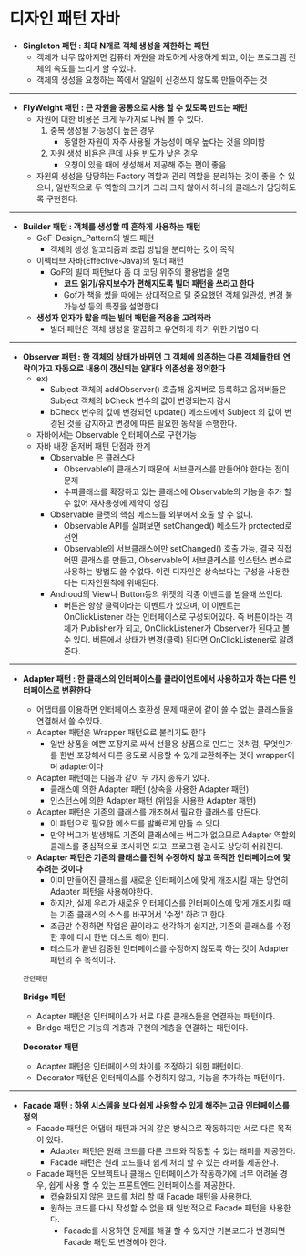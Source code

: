 디자인 패턴 자바
====================================

- **Singleton 패턴 : 최대 N개로 객체 생성을 제한하는 패턴**
    - 객체가 너무 많아지면 컴퓨터 자원을 과도하게 사용하게 되고, 이는 프로그램 전체의 속도를 느리게 할 수있다.
    - 객체의 생성을 요청하는 쪽에서 일일이 신경쓰지 않도록 만들어주는 것
    
* * *

- **FlyWeight 패턴 : 큰 자원을 공통으로 사용 할 수 있도록 만드는 패턴**
  - 자원에 대한 비용은 크게 두가지로 나눠 볼 수 있다.
    1.  중복 생성될 가능성이 높은 경우
        -  동일한 자원이 자주 사용될 가능성이 매우 높다는 것을 의미함
    2.  자원 생성 비욘은 큰데 사용 빈도가 낮은 경우
        -  요청이 있을 때에 생성해서 제공해 주는 편이 좋음
  - 자원의 생성을 담당하는 Factory 역할과 관리 역할을 분리하는 것이 좋을 수 있으나, 
    일반적으로 두 역할의 크기가 그리 크지 않아서 하나의 클래스가 담당하도록 구현한다.

* * *

- **Builder 패턴 : 객체를 생성할 때 흔하게 사용하는 패턴**
    - GoF-Design_Pattern의 빌드 패턴
      - 객체의 생성 알고리즘과 조립 방법을 분리하는 것이 목적
    - 이펙티브 자바(Effective-Java)의 빌더 패턴
      - GoF의 빌더 패턴보다 좀 더 코딩 위주의 활용법을 설명
        -   **코드 읽기/유지보수가 편해지도록 빌더 패턴을 쓰라고 한다**
        -   Gof가 책을 썼을 때에는 상대적으로 덜 중요했던 객체 일관성, 
            변경 불가능성 등의 특징을 설명한다
    - **생성자 인자가 많을 때는 빌더 패턴을 적용을 고려하라**
        - 빌더 패턴은 객체 생성을 깔끔하고 유연하게 하기 위한 기법이다.

* * *

- **Observer 패턴 : 한 객체의 상태가 바뀌면 그 객체에 의존하는 다른 객체들한테 연락이가고 
                자동으로 내용이 갱신되는 일대다 의존성을 정의한다**
    - ex) 
      - Subject 객체의 addObserver() 호출해 옵저버로 등록하고 옵저버들은
        Subject 객체의 bCheck 변수의 값이 변경되는지 감시
      - bCheck 변수의 값에 변경되면 update() 메소드에서 
        Subject 의 값이 변경된 것을 감지하고 변경에 따른 필요한 동작을 수행한다.
    - 자바에서는 Observable 인터페이스로 구현가능 
    - 자바 내장 옵저버 패턴 단점과 한계
        - Observable 은 클래스다
            -   Observable이 클래스기 때문에 서브클래스를 만들어야 한다는 점이 문제
            -   수퍼클래스를 확장하고 있는 클래스에 Observable의 기능을 추가 할 수 없어
                재사용성에 제약이 생김
        - Observable 클랫의 핵심 메소드를 외부에서 호출 할 수 없다.
            -   Observable API를 살펴보면 setChanged() 메소드가 protected로 선언
            -   Observable의 서브클래스에만 setChanged() 호출 가능, 결국 직접 어떤
                클래스를 만들고, Observable의 서브클래스를 인스턴스 변수로 사용하는 방법도 쓸 수없다.
                이런 디자인은 상속보다는 구성을 사용한다는 디자인원칙에 위배된다.
        - Androud의 View나 Button등의 위젯의 각종 이벤트를 받을때 쓰인다.
            -   버튼은 항상 클릭이라는 이벤트가 있으며, 이 이벤트는 OnClickListener 라는 인터페이스로
                구성되어있다. 즉 버튼이라는 객체가 Publisher가 되고, OnClickListener가 Observer가 된다고
                볼수 있다. 버튼에서 상태가 변경(클릭) 된다면 OnClickListener로 알려준다.

* * *

- **Adapter 패턴 : 한 클래스의 인터페이스를 클라이언트에서 사용하고자 하는 다른 인터페이스로 변환한다**
    -   어댑터를 이용하면 인터페이스 호환성 문제 때문에 같이 쓸 수 없는 클래스들을 연결해서 쓸 수있다.
    -   Adapter 패턴은 Wrapper 패턴으로 불리기도 한다
        -   일반 상품을 예쁜 포장지로 싸서 선물용 상품으로 만드는 것처럼,
            무엇인가를 한번 포장해서 다른 용도로 사용할 수 있게 교환해주는 것이 wrapper이며 adapter이다
    -   Adapter 패턴에는 다음과 같이 두 가지 종류가 있다.
        -   클래스에 의한 Adapter 패턴 (상속을 사용한 Adapter 패턴)
        -   인스턴스에 의한 Adapter 패턴 (위임을 사용한 Adapter 패턴)
    -   Adapter 패턴은 기존의 클래스를 개조해서 필요한 클래스를 만든다.
        -   이 패턴으로 필요한 메소드를 발빠르게 만들 수 있다.
        -   만약 버그가 발생해도 기존의 클래스에는 버그가 없으므로 Adapter 역할의 클래스를 중심적으로
            조사하면 되고, 프로그램 검사도 상당히 쉬워진다.
    -   **Adapter 패턴은 기존의 클래스를 전혀 수정하지 않고 목적한 인터페이스에 맟추려는 것이다**
        -   이미 만들어진 클래스를 새로운 인터페이스에 맞게 개조시킬 때는 당연히 Adapter 패턴을 사용해야한다.  
        -   하지만, 실제 우리가 새로운 인터페이스를 인터페이스에 맞게 개조시킬 때는 기존 클래스의 소스를 바꾸어서 '수정' 하려고 한다.
        -   조금만 수정하면 작업은 끝이라고 생각하기 쉽지만, 기존의 클래스를 수정한 후에 다시 한번 테스트 해야 한다.
        -   테스트가 끝낸 검증된 인터페이스를 수정하지 않도록 하는 것이 Adapter 패턴의 주 목적이다.
    
    `관련패턴`
    
    **Bridge 패턴**
    -   Adapter 패턴은 인터페이스가 서로 다른 클래스들을 연결하는 패턴이다.
    -   Bridge 패턴은 기능의 계층과 구현의 계층을 연결하는 패턴이다.
    
    **Decorator 패턴**
    -   Adapter  패턴은 인터페이스의 차이를 조정하기 위한 패턴이다.
    -   Decorator 패턴은 인터페이스를 수정하지 않고, 기능을 추가하는 패턴이다.
    
* * *

- **Facade 패턴 : 하위 시스템을 보다 쉽게 사용할 수 있게 해주는 고급 인터페이스를 정의**
    -   Facade 패턴은 어댑터 패턴과 거의 같은 방식으로 작동하지만 서로 다른 목적이 있다.
        -   Adapter 패턴은 원래 코드를 다른 코드와 작동할 수 있는 래퍼를 제공한다.
        -   Facade 패턴은 원래 코드를더 쉽게 처리 할 수 있는 래퍼를 제공한다.
    -   Facade 패턴은 오브젝트나 클래스 인터페이스가 작동하기에 너무 어려울 경우,
        쉽게 사용 할 수 있는 프론트엔드 인터페이스를 제공한다.
        -   캡슐화되지 않은 코드를 처리 할 때 Facade 패턴을 사용한다.
        -   원하는 코드를 다시 작성할 수 없을 때 일반적으로 Facade 패턴을 사용한다.
            -   Facade를 사용하면 문제를 해결 할 수 있지만 기본코드가 변경되면 Facade 패턴도 변경해야 한다.

